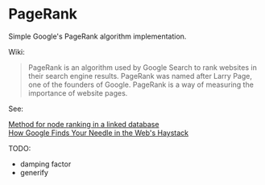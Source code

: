 PageRank
========

Simple Google's PageRank algorithm implementation.  

Wiki:
>PageRank is an algorithm used by Google Search to rank websites in their search engine results.
>PageRank was named after Larry Page, one of the founders of Google.
>PageRank is a way of measuring the importance of website pages.

See:

[Method for node ranking in a linked database](http://patft.uspto.gov/netacgi/nph-Parser?patentnumber=6,285,999)  
[How Google Finds Your Needle in the Web's Haystack ](http://www.ams.org/samplings/feature-column/fcarc-pagerank)  
  
TODO:
+ damping factor
+ generify

